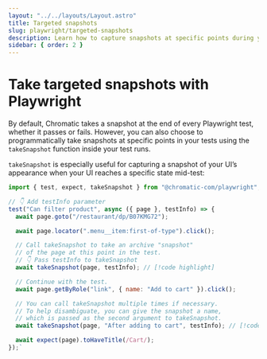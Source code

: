 ```yaml
---
layout: "../../layouts/Layout.astro"
title: Targeted snapshots
slug: playwright/targeted-snapshots
description: Learn how to capture snapshots at specific points during your Playwright tests programmatically
sidebar: { order: 2 }
---
```


# Take targeted snapshots with Playwright

By default, Chromatic takes a snapshot at the end of every Playwright test, whether it passes or fails. However, you can also choose to programmatically take snapshots at specific points in your tests using the `takeSnapshot` function inside your test runs.

`takeSnapshot` is especially useful for capturing a snapshot of your UI’s appearance when your UI reaches a specific state mid-test:

```js title="tests/Example.spec.js|ts"
import { test, expect, takeSnapshot } from "@chromatic-com/playwright";

// 👇 Add testInfo parameter
test("Can filter product", async ({ page }, testInfo) => {
  await page.goto("/restaurant/dp/B07KMG72");

  await page.locator(".menu__item:first-of-type").click();

  // Call takeSnapshot to take an archive "snapshot"
  // of the page at this point in the test.
  // 👇 Pass testInfo to takeSnapshot
  await takeSnapshot(page, testInfo); // [!code highlight]

  // Continue with the test.
  await page.getByRole("link", { name: "Add to cart" }).click();

  // You can call takeSnapshot multiple times if necessary.
  // To help disambiguate, you can give the snapshot a name,
  // which is passed as the second argument to takeSnapshot.
  await takeSnapshot(page, "After adding to cart", testInfo); // [!code highlight]

  await expect(page).toHaveTitle(/Cart/);
});`
```
